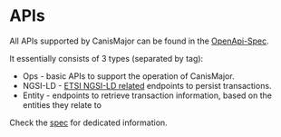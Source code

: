# APIs

All APIs supported by CanisMajor can be found in the [OpenApi-Spec](https://github.com/FIWARE/CanisMajor/tree/master/api/api.yaml).

It essentially consists of 3 types (separated by tag):

* Ops - basic APIs to support the operation of CanisMajor.
* NGSI-LD - [ETSI NGSI-LD related](https://www.etsi.org/deliver/etsi_gs/CIM/001_099/009/01.07.01_60/gs_cim009v010701p.pdf) endpoints to persist transactions.
* Entity - endpoints to retrieve transaction information, based on the entities they relate to

Check the [spec](apidoc.html) for dedicated information.